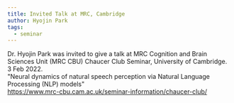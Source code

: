 ```yaml
---
title: Invited Talk at MRC, Cambridge
author: Hyojin Park
tags:
  - seminar
---
```

Dr. Hyojin Park was invited to give a talk at MRC Cognition and Brain Sciences Unit (MRC CBU) Chaucer Club Seminar, University of Cambridge. 3 Feb 2022. <br> 
"Neural dynamics of natural speech perception via Natural Language Processing (NLP) models" <br>
https://www.mrc-cbu.cam.ac.uk/seminar-information/chaucer-club/
